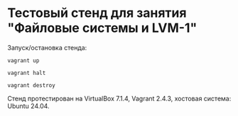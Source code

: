 # Тестовый стенд для занятия "Файловые системы и LVM-1"

Запуск/остановка стенда:

```
vagrant up

vagrant halt

vagrant destroy
```

Стенд протестирован на VirtualBox 7.1.4, Vagrant 2.4.3, хостовая система: Ubuntu 24.04.
